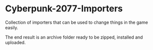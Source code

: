 # Cyberpunk-2077-Importers

Collection of importers that can be used to change things in the game easily. 

The end result is an archive folder ready to be zipped, installed and uploaded.
